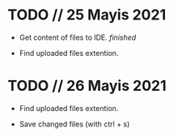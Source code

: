 # TODO  // 25 Mayis 2021

- Get content of files to IDE. *finished*

- Find uploaded files extention.

# TODO // 26 Mayis 2021

- Find uploaded files extention.

- Save changed files (with ctrl + s)